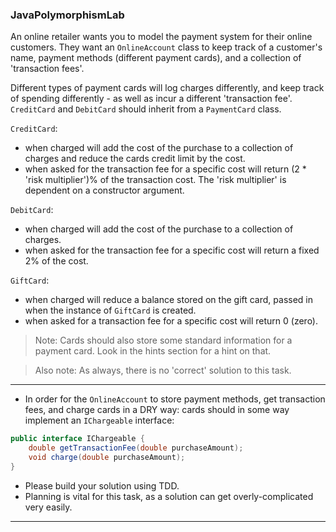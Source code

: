 ### JavaPolymorphismLab


An online retailer wants you to model the payment system for their online customers. They want an `OnlineAccount` class to keep track of a customer's name, payment methods (different payment cards), and a collection of 'transaction fees'.

Different types of payment cards will log charges differently, and keep track of spending differently - as well as incur a different 'transaction fee'. `CreditCard` and `DebitCard` should inherit from a `PaymentCard` class.

`CreditCard`:
- when charged will add the cost of the purchase to a collection of charges and reduce the cards credit limit by the cost.
- when asked for the transaction fee for a specific cost will return (2 * 'risk multiplier')% of the transaction cost. The 'risk multiplier' is dependent on a constructor argument.

`DebitCard`:
- when charged will add the cost of the purchase to a collection of charges.
- when asked for the transaction fee for a specific cost will return a fixed 2% of the cost.

`GiftCard`:
- when charged will reduce a balance stored on the gift card, passed in when the instance of `GiftCard` is created.
- when asked for a transaction fee for a specific cost will return 0 (zero).

> Note: Cards should also store some standard information for a payment card. Look in the hints section for a hint on that.

> Also note: As always, there is no 'correct' solution to this task.

<hr>

- In order for the `OnlineAccount` to store payment methods, get transaction fees, and charge cards in a DRY way: cards should in some way implement an `IChargeable` interface:
```java
public interface IChargeable {
    double getTransactionFee(double purchaseAmount);
    void charge(double purchaseAmount);
}
```

- Please build your solution using TDD.
- Planning is vital for this task, as a solution can get overly-complicated very easily.

<hr>
